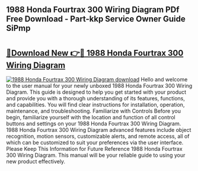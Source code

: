 ## 1988 Honda Fourtrax 300 Wiring Diagram PDf Free Download - Part-kkp Service Owner Guide SiPmp

# <h2><a href="http://dfsfvb.blite.top/?on=1988+Honda+Fourtrax+300+Wiring+Diagram">🔗Download New 👉🔴 1988 Honda Fourtrax 300 Wiring Diagram</a></h2>

[![1988 Honda Fourtrax 300 Wiring Diagram download](https://i.imgur.com/lujVjoI.png)](http://dfsfvb.blite.top/?on=1988+Honda+Fourtrax+300+Wiring+Diagram)
Hello and welcome to the user manual for your newly unboxed 1988 Honda Fourtrax 300 Wiring Diagram. This guide is designed to help you get started with your product and provide you with a thorough understanding of its features, functions, and capabilities. You will find clear instructions for installation, operation, maintenance, and troubleshooting. Familiarize with Controls Before you begin, familiarize yourself with the location and function of all control buttons and settings on your 1988 Honda Fourtrax 300 Wiring Diagram. 1988 Honda Fourtrax 300 Wiring Diagram advanced features include object recognition, motion sensors, customizable alerts, and remote access, all of which can be customized to suit your preferences via the user interface. Please Keep This Information for Future Reference 1988 Honda Fourtrax 300 Wiring Diagram. This manual will be your reliable guide to using your new product effectively.
